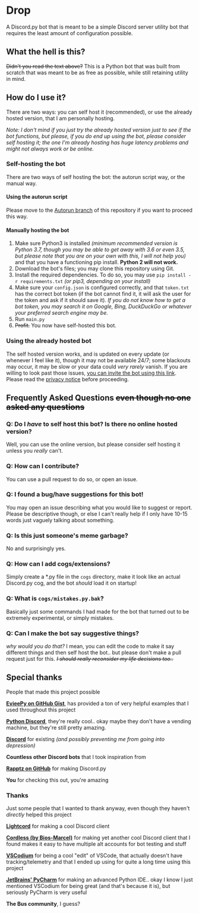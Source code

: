 # Drop
A Discord.py bot that is meant to be a simple Discord server utility bot that requires the least amount of configuration possible.

## What the hell is this? 
~~Didn't you read the text above?~~ This is a Python bot that was built from scratch that was meant to be as free as possible, while still retaining utility in mind. 
## How do I use it?
There are two ways: you can self host it (recommended), or use the already hosted version, that I am personally hosting.

*Note: I don't mind if you just try the already hosted version just to see if the bot functions, but please, if you do end up using the bot, please consider self hosting it; the one I'm already hosting has huge latency problems and might not always work or be online.*


### Self-hosting the bot
There are two ways of self hosting the bot: the autorun script way, or the manual way.

#### Using the autorun script
Please move to the [Autorun branch](https://github.com/AtlasC0R3/drop-bot/tree/autorun) of this repository if you want to proceed this way.

#### Manually hosting the bot
1. Make sure Python3 is installed *(minimum recommended version is Python 3.7, though you may be able to get away with 3.6 or even 3.5, but please note that you are on your own with this, I will not help you)* and that you have a functioning pip install. **Python 2 will not work.**
2. Download the bot's files; you may clone this repository using Git.
3. Install the required dependencies. To do so, you may use `pip install -r requirements.txt` *(or pip3, depending on your install)*
4. Make sure your `config.json` is configured correctly, and that `token.txt` has the correct bot token (if the bot cannot find it, it will ask the user for the token and ask if it should save it). *If you do not know how to get a bot token, you may search it on Google, Bing, DuckDuckGo or whatever your preferred search engine may be.*
5. Run `main.py`
6. ~~Profit.~~ You now have self-hosted this bot.

### Using the already hosted bot
The self hosted version works, and is updated on every update (or whenever I feel like it), though it may not be available 24/7; some blackouts may occur, it may be slow or your data could *very rarely* vanish.
If you are willing to look past those issues, [you can invite the bot using this link](https://discord.com/oauth2/authorize?client_id=749623401706029057&permissions=60518&scope=bot). Please read the [privacy notice](https://atlasc0r3.github.io/drop-bot/#privacy-notice) before proceeding.

## Frequently Asked Questions ~~even though no one asked any questions~~

### Q: Do I _have_ to self host this bot? Is there no online hosted version?
Well, you can use the online version, but please consider self hosting it unless you *really* can't.

### Q: How can I contribute?
You can use a pull request to do so, or open an issue.

### Q: I found a bug/have suggestions for this bot! 
You may open an issue describing what you would like to suggest or report. Please be descriptive though, or else I can't really help if I only have 10-15 words just vaguely talking about something. 

### Q: Is this just someone's meme garbage?
No and surprisingly yes.

### Q: How can I add cogs/extensions?
Simply create a \*.py file in the `cogs` directory, make it look like an actual Discord.py cog, and the bot *should* load it on startup!

### Q: What is `cogs/mistakes.py.bak`?
Basically just some commands I had made for the bot that turned out to be extremely experimental, or simply mistakes.

### Q: Can I make the bot say suggestive things? 
_why would you do that?_ I mean, you can edit the code to make it say different things and then self host the bot.. but please don't make a pull request just for this. ~~*I should really reconsider my life decisions too..*~~ 

## Special thanks
People that made this project possible

**[EvieePy on GitHub Gist](https://gist.github.com/EvieePy)**, has provided a ton of very helpful examples that I used throughout this project

**[Python Discord](https://pythondiscord.com/)**, they're really cool.. okay maybe they don't have a vending machine, but they're still pretty amazing.

**[Discord](https://discord.com)** for existing *(and possibly preventing me from going into depression)*

**Countless other Discord bots** that I took inspiration from

**[Rapptz on GitHub](https://github.com/Rapptz/)** for making Discord.py

**You** for checking this out, you're amazing

### Thanks
Just some people that I wanted to thank anyway, even though they haven't *directly* helped this project

**[Lightcord](https://lightcord.github.io/)** for making a cool Discord client

**[Cordless (by Bios-Marcel)](https://github.com/Bios-Marcel/cordless/)** for making yet another cool Discord client that I found makes it easy to have multiple alt accounts for bot testing and stuff

**[VSCodium](https://vscodium.com/)** for being a cool "edit" of VSCode, that actually doesn't have tracking/telemetry and that I ended up using for quite a long time using this project

**[JetBrains' PyCharm](https://www.jetbrains.com/pycharm/)** for making an advanced Python IDE.. okay I know I just mentioned VSCodium for being great (and that's because it is), but seriously PyCharm is very useful

**The Bus community**, I guess?
